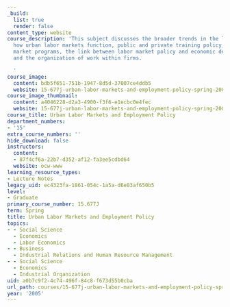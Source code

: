 ```yaml
---
_build:
  list: true
  render: false
content_type: website
course_description: 'This subject discusses the broader trends in the labor market,
  how urban labor markets function, public and private training policy, other labor
  market programs, the link between labor market policy and economic development,
  and the organization of work within firms.

  '
course_image:
  content: bdb5f651-751b-1947-8d5d-37007ce4ddb5
  website: 15-677j-urban-labor-markets-and-employment-policy-spring-2005
course_image_thumbnail:
  content: a4046228-d2a3-4900-f3f6-e1ecbc0e4fec
  website: 15-677j-urban-labor-markets-and-employment-policy-spring-2005
course_title: Urban Labor Markets and Employment Policy
department_numbers:
- '15'
extra_course_numbers: ''
hide_download: false
instructors:
  content:
  - 87f4cf6a-22b7-d352-af12-fa3ee5cdbd64
  website: ocw-www
learning_resource_types:
- Lecture Notes
legacy_uid: ec4323fa-1861-054c-1a5a-d6e03af650b5
level:
- Graduate
primary_course_number: 15.677J
term: Spring
title: Urban Labor Markets and Employment Policy
topics:
- - Social Science
  - Economics
  - Labor Economics
- - Business
  - Industrial Relations and Human Resource Management
- - Social Science
  - Economics
  - Industrial Organization
uid: a0b7c9f2-4c74-496f-84c8-f673d55b0cba
url_path: courses/15-677j-urban-labor-markets-and-employment-policy-spring-2005
year: '2005'
---
```

